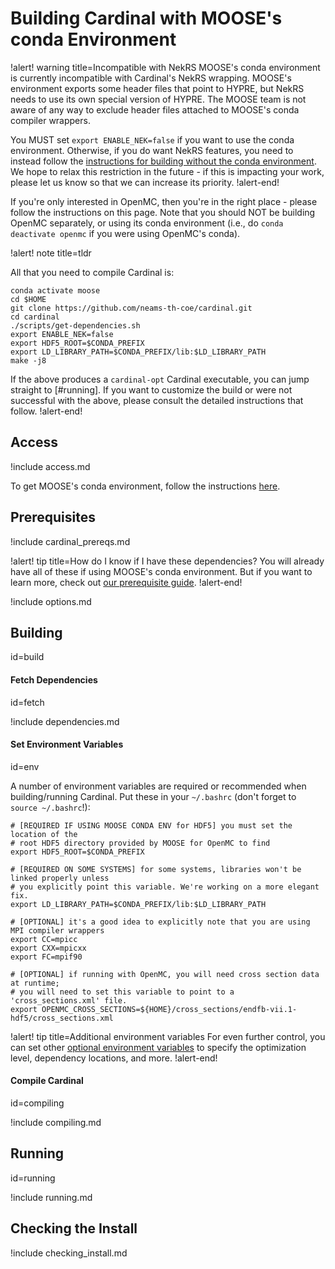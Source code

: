 # Building Cardinal with MOOSE's conda Environment

!alert! warning title=Incompatible with NekRS
MOOSE's conda environment is currently incompatible with Cardinal's
NekRS wrapping. MOOSE's environment exports some header files that point
to HYPRE, but NekRS needs to use its own special version of HYPRE. The MOOSE
team is not aware of any way to exclude header files attached to MOOSE's
conda compiler wrappers.

You MUST set `export ENABLE_NEK=false` if you want to use the conda environment.
Otherwise, if you do want NekRS features, you need to instead follow the
[instructions for building without the conda environment](without_conda.md).
We hope to relax this restriction in the future - if this
is impacting your work, please let us know so that we can increase its priority.
!alert-end!

If you're only interested in OpenMC, then you're in the right place -
please follow the instructions on this page. Note that you should NOT be building
OpenMC separately, or using its conda environment (i.e., do
`conda deactivate openmc` if you were using OpenMC's conda).

!alert! note title=tldr

All that you need to compile Cardinal is:

```
conda activate moose
cd $HOME
git clone https://github.com/neams-th-coe/cardinal.git
cd cardinal
./scripts/get-dependencies.sh
export ENABLE_NEK=false
export HDF5_ROOT=$CONDA_PREFIX
export LD_LIBRARY_PATH=$CONDA_PREFIX/lib:$LD_LIBRARY_PATH
make -j8
```

If the above produces a `cardinal-opt` Cardinal executable, you can
jump straight to [#running]. If you want to customize the
build or were not successful with the above, please consult the detailed instructions
that follow.
!alert-end!

## Access

!include access.md

To get MOOSE's conda environment, follow the instructions [here](https://mooseframework.inl.gov/getting_started/installation/index.html).

## Prerequisites

!include cardinal_prereqs.md

!alert! tip title=How do I know if I have these dependencies?
You will already have all of these if using MOOSE's conda environment.
But if you want to learn more, check out
[our prerequisite guide](prereqs.md).
!alert-end!

!include options.md

## Building
  id=build

#### Fetch Dependencies
  id=fetch

!include dependencies.md

#### Set Environment Variables
  id=env

A number of environment variables are required or recommended when building/running Cardinal.
Put these in your `~/.bashrc` (don't forget to `source ~/.bashrc`!):

``` language=bash
# [REQUIRED IF USING MOOSE CONDA ENV for HDF5] you must set the location of the
# root HDF5 directory provided by MOOSE for OpenMC to find
export HDF5_ROOT=$CONDA_PREFIX

# [REQUIRED ON SOME SYSTEMS] for some systems, libraries won't be linked properly unless
# you explicitly point this variable. We're working on a more elegant fix.
export LD_LIBRARY_PATH=$CONDA_PREFIX/lib:$LD_LIBRARY_PATH

# [OPTIONAL] it's a good idea to explicitly note that you are using MPI compiler wrappers
export CC=mpicc
export CXX=mpicxx
export FC=mpif90

# [OPTIONAL] if running with OpenMC, you will need cross section data at runtime;
# you will need to set this variable to point to a 'cross_sections.xml' file.
export OPENMC_CROSS_SECTIONS=${HOME}/cross_sections/endfb-vii.1-hdf5/cross_sections.xml
```

!alert! tip title=Additional environment variables
For even further control, you can set other
[optional environment variables](env_vars.md) to specify the optimization level,
dependency locations, and more.
!alert-end!

#### Compile Cardinal
  id=compiling

!include compiling.md

## Running
  id=running

!include running.md

## Checking the Install

!include checking_install.md
